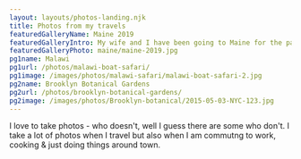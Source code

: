 ```yaml
---
layout: layouts/photos-landing.njk
title: Photos from my travels
featuredGalleryName: Maine 2019
featuredGalleryIntro: My wife and I have been going to Maine for the past 5 summers. We usually fly into Portland, ME. Spend a few nights there enjoying the city and the fabulous food scene the and then head about 3 hours north to Deer Isle. This years trip was highlighted with a opportunity to eat at The Lost Kitchen in Freedom, ME
featuredGalleryPhoto: maine/maine-2019.jpg
pg1name: Malawi
pg1url: /photos/malawi-boat-safari/
pg1image: /images/photos/malawi-safari/malawi-boat-safari-2.jpg
pg2name: Brooklyn Botanical Gardens
pg2url: /photos/brooklyn-botanical-gardens/
pg2image: /images/photos/Brooklyn-botanical/2015-05-03-NYC-123.jpg
---
```


I love to take photos - who doesn't, well I guess there are some who don't. I take a lot of photos when I travel but also when I am commutng to work, cooking & just doing things around town.